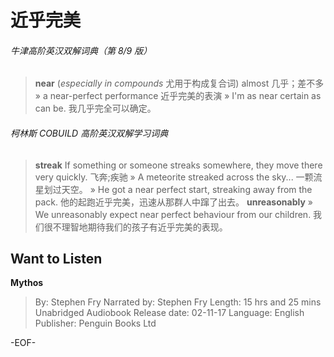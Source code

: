 # 近乎完美


###### 牛津高阶英汉双解词典（第 8/9 版）
>**near**
(*especially in compounds* 尤用于构成复合词) almost 几乎；差不多
» a near-perfect performance 近乎完美的表演
» I'm as near certain as can be. 我几乎完全可以确定。

###### 柯林斯 COBUILD 高阶英汉双解学习词典
>**streak**
If something or someone streaks somewhere, they move there very quickly. 飞奔;疾驰
» A meteorite streaked across the sky... 一颗流星划过天空。
» He got a near perfect start, streaking away from the pack. 他的起跑近乎完美，迅速从那群人中蹿了出去。
**unreasonably**
» We unreasonably expect near perfect behaviour from our children. 我们很不理智地期待我们的孩子有近乎完美的表现。

## Want to Listen
**Mythos**
>By: Stephen Fry
Narrated by: Stephen Fry
Length: 15 hrs and 25 mins
Unabridged Audiobook
Release date: 02-11-17
Language: English
Publisher: Penguin Books Ltd

-EOF-
